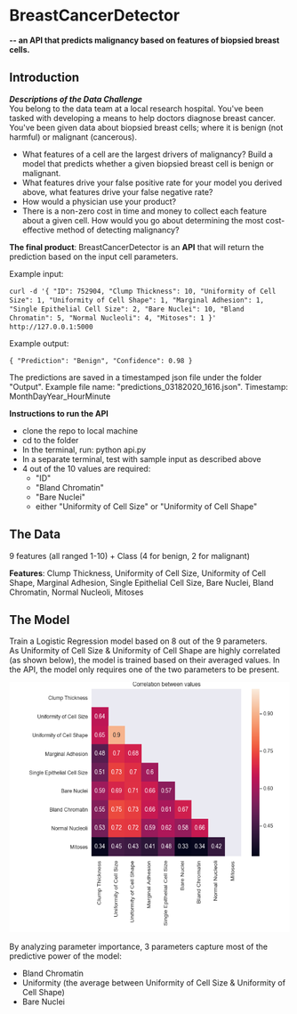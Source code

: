 # BreastCancerDetector 
**-- an API that predicts malignancy based on features of biopsied breast cells.**

## Introduction 
***Descriptions of the Data Challenge*** <br>
You belong to the data team at a local research hospital. You've been tasked with developing a means to help doctors diagnose breast cancer. You've been given data about biopsied breast cells; where it is benign (not harmful) or malignant (cancerous).

- What features of a cell are the largest drivers of malignancy? Build a model that predicts whether a given biopsied breast cell is benign or malignant.
- What features drive your false positive rate for your model you derived above, what features drive your false negative rate? 
- How would a physician use your product?
- There is a non-zero cost in time and money to collect each feature about a given cell. How would you go about determining the most cost-effective method of detecting malignancy?

**The final product**:
BreastCancerDetector is an **API** that will return the prediction based on the input cell parameters. 

Example input: 
```
curl -d '{ "ID": 752904, "Clump Thickness": 10, "Uniformity of Cell Size": 1, "Uniformity of Cell Shape": 1, "Marginal Adhesion": 1, "Single Epithelial Cell Size": 2, "Bare Nuclei": 10, "Bland Chromatin": 5, "Normal Nucleoli": 4, "Mitoses": 1 }' http://127.0.0.1:5000
```
Example output: 
```
{ "Prediction": "Benign", "Confidence": 0.98 }
```
The predictions are saved in a timestamped json file under the folder "Output". 
Example file name: "predictions_03182020_1616.json". Timestamp: MonthDayYear_HourMinute

**Instructions to run the API**
* clone the repo to local machine
* cd to the folder
* In the terminal, run: python api.py
* In a separate terminal, test with sample input as described above
* 4 out of the 10 values are required: 
  - "ID"
  - "Bland Chromatin"
  - "Bare Nuclei"
  - either "Uniformity of Cell Size" or "Uniformity of Cell Shape"

## The Data
9 features (all ranged 1-10) + Class (4 for benign, 2 for malignant)

**Features**: Clump Thickness, Uniformity of Cell Size, Uniformity of Cell Shape, Marginal Adhesion, Single Epithelial Cell Size, Bare Nuclei, Bland Chromatin, Normal Nucleoli, Mitoses

## The Model
Train a Logistic Regression model based on 8 out of the 9 parameters. <br> 
As Uniformity of Cell Size & Uniformity of Cell Shape are highly correlated (as shown below), the model is trained based on their averaged values. In the API, the model only requires one of the two parameters to be present. 
<p align="center">
    <img src="/Fig/Correlation.png" width="600" height="450" />
</p> 

By analyzing parameter importance, 3 parameters capture most of the predictive power of the model: 
- Bland Chromatin
- Uniformity (the average between Uniformity of Cell Size & Uniformity of Cell Shape)
- Bare Nuclei



